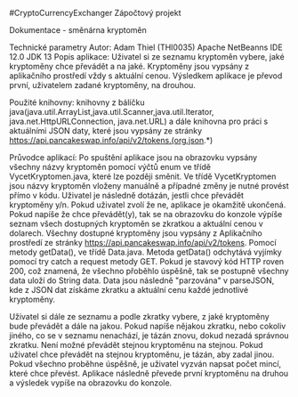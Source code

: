 #CryptoCurrencyExchanger
Zápočtový projekt

Dokumentace - směnárna kryptoměn

Technické parametry
Autor: Adam Thiel (THI0035) Apache NetBeanns IDE 12.0 JDK 13 
Popis aplikace: Uživatel si ze seznamu kryptoměn vybere, jaké kryptoměny chce převádět a na jaké. Kryptoměny jsou vypsány z aplikačního prostředí vždy s aktuální cenou. Výsledkem aplikace
		je převod první, uživatelem zadané kryptoměny, na drouhou.

Použité knihovny: knihovny z bálíčku java(java.util.ArrayList,java.util.Scanner,java.util.Iterator, java.net.HttpURLConnection, java.net.URL) 
		  a dále knihovna pro práci s aktuálními JSON daty, které jsou vypsány ze stránky https://api.pancakeswap.info/api/v2/tokens.(org.json.*)


Průvodce aplikací:
Po spuštění aplikace jsou na obrazovku vypsány všechny názvy kryptoměn pomocí výčtů enum ve třídě VycetKryptomen.java, které lze později směnit. Ve třídě VycetKryptomen jsou
názvy kryptoměn vloženy manuálně a případné změny je nutné provést přímo v kódu.
Uživatel je následně dotázán, jestli chce převádět kryptoměny y/n. Pokud uživatel zvolí že ne, aplikace je okamžitě ukončená. 
Pokud napíše že chce převádět(y), tak se na obrazovku do konzole výpíše seznam všech dostupných kryptoměn se zkratkou a aktuální cenou v dolarech.
Všechny dostupné kryptoměny jsou vypsány z Aplikačního prostředí ze stránky https://api.pancakeswap.info/api/v2/tokens. Pomocí metody getData(), ve třídě Data.java.
Metoda getData() odchytává vyjímky pomocí try catch a request metody GET. Pokud je stavový kód HTTP roven 200, což znamená, že všechno přoběhlo úspěšně, tak se postupně všechny data uloží do
String data. Data jsou následně "parzována" v parseJSON, kde z JSON dat získáme zkratku a aktuální cenu každé jednotlivé kryptoměny.

Uživatel si dále ze seznamu a podle zkratky vybere, z jaké kryptoměny bude převádět a dále na jakou. Pokud napíše nějakou zkratku, nebo cokoliv jiného,
co se v seznamu nenachází, je tázán znovu, dokud nezadá správnou zkratku. Není možné převádět stejnou kryptoměnu na stejnou. Pokud uživatel chce převádět na stejnou kryptoměnu, je tázán, aby 
zadal jinou.
Pokud všechno proběhne úspěšně, je uživatel vyzván napsat počet mincí, které chce převést. Aplikace následně
převede první kryptoměnu na druhou a výsledek vypíše na obrazovku do konzole.

